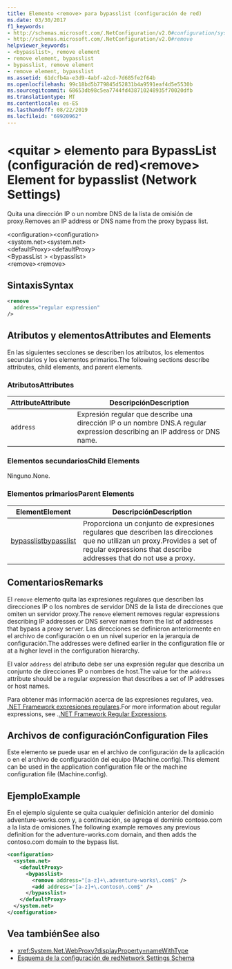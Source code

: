 ```yaml
---
title: Elemento <remove> para bypasslist (configuración de red)
ms.date: 03/30/2017
f1_keywords:
- http://schemas.microsoft.com/.NetConfiguration/v2.0#configuration/system.net/defaultProxy/bypasslist/remove
- http://schemas.microsoft.com/.NetConfiguration/v2.0#remove
helpviewer_keywords:
- <bypasslist>, remove element
- remove element, bypasslist
- bypasslist, remove element
- remove element, bypasslist
ms.assetid: 61dcfb4a-e3d9-4abf-a2cd-7d685fe2f64b
ms.openlocfilehash: 99c18bd5b779845d52831b4a9591eaf4d5e5530b
ms.sourcegitcommit: 68653db98c5ea7744fd438710248935f70020dfb
ms.translationtype: MT
ms.contentlocale: es-ES
ms.lasthandoff: 08/22/2019
ms.locfileid: "69920962"
---
```

# <a name="remove-element-for-bypasslist-network-settings"></a><span data-ttu-id="8fc1c-102">\<quitar > elemento para BypassList (configuración de red)</span><span class="sxs-lookup"><span data-stu-id="8fc1c-102">\<remove> Element for bypasslist (Network Settings)</span></span>

<span data-ttu-id="8fc1c-103">Quita una dirección IP o un nombre DNS de la lista de omisión de proxy.</span><span class="sxs-lookup"><span data-stu-id="8fc1c-103">Removes an IP address or DNS name from the proxy bypass list.</span></span>

<span data-ttu-id="8fc1c-104">\<configuration></span><span class="sxs-lookup"><span data-stu-id="8fc1c-104">\<configuration></span></span>\
<span data-ttu-id="8fc1c-105">\<system.net></span><span class="sxs-lookup"><span data-stu-id="8fc1c-105">\<system.net></span></span>\
<span data-ttu-id="8fc1c-106">\<defaultProxy></span><span class="sxs-lookup"><span data-stu-id="8fc1c-106">\<defaultProxy></span></span>\
<span data-ttu-id="8fc1c-107">\<BypassList > </span><span class="sxs-lookup"><span data-stu-id="8fc1c-107">\<bypasslist></span></span>\
<span data-ttu-id="8fc1c-108">\<remove></span><span class="sxs-lookup"><span data-stu-id="8fc1c-108">\<remove></span></span>

## <a name="syntax"></a><span data-ttu-id="8fc1c-109">Sintaxis</span><span class="sxs-lookup"><span data-stu-id="8fc1c-109">Syntax</span></span>

```xml
<remove
  address="regular expression"
/>
```

## <a name="attributes-and-elements"></a><span data-ttu-id="8fc1c-110">Atributos y elementos</span><span class="sxs-lookup"><span data-stu-id="8fc1c-110">Attributes and Elements</span></span>

<span data-ttu-id="8fc1c-111">En las siguientes secciones se describen los atributos, los elementos secundarios y los elementos primarios.</span><span class="sxs-lookup"><span data-stu-id="8fc1c-111">The following sections describe attributes, child elements, and parent elements.</span></span>

### <a name="attributes"></a><span data-ttu-id="8fc1c-112">Atributos</span><span class="sxs-lookup"><span data-stu-id="8fc1c-112">Attributes</span></span>

|<span data-ttu-id="8fc1c-113">**Attribute**</span><span class="sxs-lookup"><span data-stu-id="8fc1c-113">**Attribute**</span></span>|<span data-ttu-id="8fc1c-114">**Descripción**</span><span class="sxs-lookup"><span data-stu-id="8fc1c-114">**Description**</span></span>|
|-------------------|---------------------|
|`address`|<span data-ttu-id="8fc1c-115">Expresión regular que describe una dirección IP o un nombre DNS.</span><span class="sxs-lookup"><span data-stu-id="8fc1c-115">A regular expression describing an IP address or DNS name.</span></span>|

### <a name="child-elements"></a><span data-ttu-id="8fc1c-116">Elementos secundarios</span><span class="sxs-lookup"><span data-stu-id="8fc1c-116">Child Elements</span></span>

<span data-ttu-id="8fc1c-117">Ninguno.</span><span class="sxs-lookup"><span data-stu-id="8fc1c-117">None.</span></span>

### <a name="parent-elements"></a><span data-ttu-id="8fc1c-118">Elementos primarios</span><span class="sxs-lookup"><span data-stu-id="8fc1c-118">Parent Elements</span></span>

|<span data-ttu-id="8fc1c-119">**Element**</span><span class="sxs-lookup"><span data-stu-id="8fc1c-119">**Element**</span></span>|<span data-ttu-id="8fc1c-120">**Descripción**</span><span class="sxs-lookup"><span data-stu-id="8fc1c-120">**Description**</span></span>|
|-----------------|---------------------|
|[<span data-ttu-id="8fc1c-121">bypasslist</span><span class="sxs-lookup"><span data-stu-id="8fc1c-121">bypasslist</span></span>](bypasslist-element-network-settings.md)|<span data-ttu-id="8fc1c-122">Proporciona un conjunto de expresiones regulares que describen las direcciones que no utilizan un proxy.</span><span class="sxs-lookup"><span data-stu-id="8fc1c-122">Provides a set of regular expressions that describe addresses that do not use a proxy.</span></span>|

## <a name="remarks"></a><span data-ttu-id="8fc1c-123">Comentarios</span><span class="sxs-lookup"><span data-stu-id="8fc1c-123">Remarks</span></span>

<span data-ttu-id="8fc1c-124">El `remove` elemento quita las expresiones regulares que describen las direcciones IP o los nombres de servidor DNS de la lista de direcciones que omiten un servidor proxy.</span><span class="sxs-lookup"><span data-stu-id="8fc1c-124">The `remove` element removes regular expressions describing IP addresses or DNS server names from the list of addresses that bypass a proxy server.</span></span> <span data-ttu-id="8fc1c-125">Las direcciones se definieron anteriormente en el archivo de configuración o en un nivel superior en la jerarquía de configuración.</span><span class="sxs-lookup"><span data-stu-id="8fc1c-125">The addresses were defined earlier in the configuration file or at a higher level in the configuration hierarchy.</span></span>

<span data-ttu-id="8fc1c-126">El valor `address` del atributo debe ser una expresión regular que describa un conjunto de direcciones IP o nombres de host.</span><span class="sxs-lookup"><span data-stu-id="8fc1c-126">The value for the `address` attribute should be a regular expression that describes a set of IP addresses or host names.</span></span>

<span data-ttu-id="8fc1c-127">Para obtener más información acerca de las expresiones regulares, vea. [.NET Framework expresiones regulares](../../../../standard/base-types/regular-expressions.md).</span><span class="sxs-lookup"><span data-stu-id="8fc1c-127">For more information about regular expressions, see .[.NET Framework Regular Expressions](../../../../standard/base-types/regular-expressions.md).</span></span>

## <a name="configuration-files"></a><span data-ttu-id="8fc1c-128">Archivos de configuración</span><span class="sxs-lookup"><span data-stu-id="8fc1c-128">Configuration Files</span></span>

<span data-ttu-id="8fc1c-129">Este elemento se puede usar en el archivo de configuración de la aplicación o en el archivo de configuración del equipo (Machine.config).</span><span class="sxs-lookup"><span data-stu-id="8fc1c-129">This element can be used in the application configuration file or the machine configuration file (Machine.config).</span></span>

## <a name="example"></a><span data-ttu-id="8fc1c-130">Ejemplo</span><span class="sxs-lookup"><span data-stu-id="8fc1c-130">Example</span></span>

<span data-ttu-id="8fc1c-131">En el ejemplo siguiente se quita cualquier definición anterior del dominio adventure-works.com y, a continuación, se agrega el dominio contoso.com a la lista de omisiones.</span><span class="sxs-lookup"><span data-stu-id="8fc1c-131">The following example removes any previous definition for the adventure-works.com domain, and then adds the contoso.com domain to the bypass list.</span></span>

```xml
<configuration>
  <system.net>
    <defaultProxy>
      <bypasslist>
        <remove address="[a-z]+\.adventure-works\.com$" />
        <add address="[a-z]+\.contoso\.com$" />
      </bypasslist>
    </defaultProxy>
  </system.net>
</configuration>
```

## <a name="see-also"></a><span data-ttu-id="8fc1c-132">Vea también</span><span class="sxs-lookup"><span data-stu-id="8fc1c-132">See also</span></span>

- <xref:System.Net.WebProxy?displayProperty=nameWithType>
- [<span data-ttu-id="8fc1c-133">Esquema de la configuración de red</span><span class="sxs-lookup"><span data-stu-id="8fc1c-133">Network Settings Schema</span></span>](index.md)
